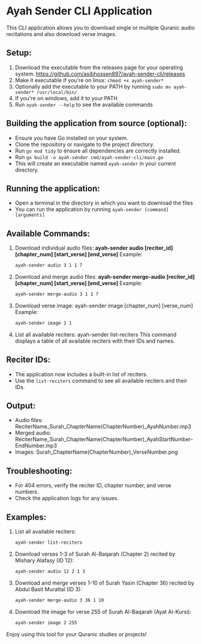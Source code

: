 Ayah Sender CLI Application
===========================

This CLI application allows you to download single or multiple Quranic audio recitations and also download verse images.

Setup:
------
1. Download the executable from the releases page for your operating system: https://github.com/asibhossen897/ayah-sender-cli/releases
2. Make it executable if you're on linux: `chmod +x ayah-sender*`
3. Optionally add the executable to your PATH by running `sudo mv ayah-sender* /usr/local/bin/`
4. If you're on windows, add it to your PATH
5. Run `ayah-sender --help` to see the available commands

Building the application from source (optional):
------------------------------------
- Ensure you have Go installed on your system.
- Clone the repository or navigate to the project directory.
- Run `go mod tidy` to ensure all dependencies are correctly installed.
- Run `go build -o ayah-sender cmd/ayah-sender-cli/main.go`
- This will create an executable named `ayah-sender` in your current directory.

Running the application:
------------------------
- Open a terminal in the directory in which you want to download the files
- You can run the application by running `ayah-sender [command] [arguments]`

Available Commands:
-------------------
1. Download individual audio files:
   **ayah-sender audio [reciter_id] [chapter_num] [start_verse] [end_verse]**
   Example: 
   ```bash
   ayah-sender audio 3 1 1 7
   ```

2. Download and merge audio files:
   **ayah-sender merge-audio [reciter_id] [chapter_num] [start_verse] [end_verse]**
   Example: 
   ```bash
   ayah-sender merge-audio 3 1 1 7
   ```

3. Download verse image:
   ayah-sender image [chapter_num] [verse_num]
   Example: 
   ```bash
   ayah-sender image 1 1
   ```

4. List all available reciters:
   ayah-sender list-reciters
   This command displays a table of all available reciters with their IDs and names.

Reciter IDs:
------------
- The application now includes a built-in list of reciters.
- Use the `list-reciters` command to see all available reciters and their IDs.

Output:
-------
- Audio files: ReciterName_Surah_ChapterName(ChapterNumber)_AyahNumber.mp3
- Merged audio: ReciterName_Surah_ChapterName(ChapterNumber)_AyahStartNumber-EndNumber.mp3
- Images: Surah_ChapterName(ChapterNumber)_VerseNumber.png

Troubleshooting:
----------------
- For 404 errors, verify the reciter ID, chapter number, and verse numbers.
- Check the application logs for any issues.

Examples:
---------
1. List all available reciters:
   ```bash
   ayah-sender list-reciters
   ```

2. Download verses 1-3 of Surah Al-Baqarah (Chapter 2) recited by Mishary Alafasy (ID 12):
   ```bash
   ayah-sender audio 12 2 1 3
   ```

3. Download and merge verses 1-10 of Surah Yasin (Chapter 36) recited by Abdul Basit Murattal (ID 3):
   ```bash
   ayah-sender merge-audio 3 36 1 10
   ```

4. Download the image for verse 255 of Surah Al-Baqarah (Ayat Al-Kursi):
   ```bash
   ayah-sender image 2 255
   ```

Enjoy using this tool for your Quranic studies or projects!